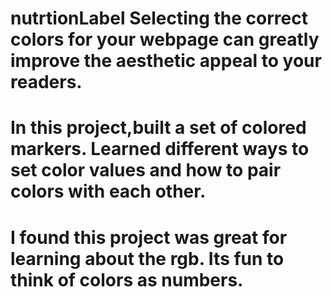 # nutrtionLabel Selecting the correct colors for your webpage can greatly improve the aesthetic appeal to your readers.

# In this project,built a set of colored markers. Learned different ways to set color values and how to pair colors with each other.
# I found this project was great for learning about the rgb. Its fun to think of colors as numbers.
